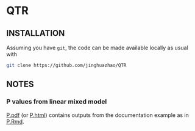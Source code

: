# QTR

## INSTALLATION

Assuming you have `git`, the code can be made available locally as usual with
```bash
git clone https://github.com/jinghuazhao/QTR
```

## NOTES

### P values from linear mixed model

[P.pdf](P.pdf) (or [P.html](P.html)) contains outputs from the documentation example as in [P.Rmd](P.Rmd).
